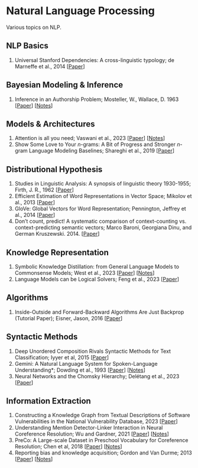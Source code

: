 # Natural Language Processing
Various topics on NLP.

## NLP Basics
1. Universal Stanford Dependencies: A cross-linguistic typology; de Marneffe et al., 2014 [[Paper](https://aclanthology.org/L14-1045/)] 

## Bayesian Modeling & Inference
1. Inference in an Authorship Problem; Mosteller, W., Wallace, D. 1963 [[Paper](https://www.jstor.org/stable/2283270)] [[Notes](https://github.com/weezymatt/papers/blob/main/2024/2283270.md)]
   
##  Models & Architectures 
1. Attention is all you need; Vaswani et al., 2023 [[Paper](https://arxiv.org/abs/1706.03762)] [[Notes](https://github.com/weezymatt/papers/blob/main/2023/1706.03762.md)]
2. Show Some Love to Your *n*-grams: A Bit of Progress and Stronger *n*-gram Language Modeling Baselines; Shareghi et al., 2019 [[Paper](https://aclanthology.org/N19-1417/)]

## Distributional Hypothesis
1. Studies in Linguistic Analysis: A synopsis of linguistic theory 1930-1955; Firth, J. R., 1962 [[Paper](https://cs.brown.edu/courses/csci2952d/readings/lecture1-firth.pdf)] 
2. Efficient Estimation of Word Representations in Vector Space; Mikolov et al., 2013 [[Paper](https://arxiv.org/abs/1301.3781)]
3. GloVe: Global Vectors for Word Representation; Pennington, Jeffrey et al., 2014 [[Paper](https://aclanthology.org/D14-1162/)]
4. Don’t count, predict! A systematic comparison of context-counting vs. context-predicting semantic vectors; Marco Baroni, Georgiana Dinu, and German Kruszewski. 2014. [[Paper](https://aclanthology.org/P14-1023/)]
   
## Knowledge Representation
1. Symbolic Knowledge Distillation: from General Language Models to Commonsense Models; West et al., 2023 [[Paper](https://aclanthology.org/2022.naacl-main.341/)] [[Notes](https://github.com/weezymatt/papers/blob/main/2024/2022.naacl-main.341.md)]
2. Language Models can be Logical Solvers; Feng et al., 2023 [[Paper](https://arxiv.org/abs/2311.06158)]
   
## Algorithms
1. Inside-Outside and Forward-Backward Algorithms Are Just Backprop (Tutorial Paper); Eisner, Jason, 2016 [[Paper](https://aclanthology.org/W16-5901/)]

## Syntactic Methods
1. Deep Unordered Composition Rivals Syntactic Methods for Text Classification; Iyyer et al, 2015 [[Paper](https://aclanthology.org/P15-1162/)]
2. Gemini: A Natural Language System for Spoken-Language Understanding*; Dowding et al., 1993 [[Paper](https://aclanthology.org/P93-1008/)] [[Notes](https://github.com/weezymatt/papers/blob/main/2024/H93-1008.md)]
3. Neural Networks and the Chomsky Hierarchy; Delétang et al., 2023  [[Paper](https://arxiv.org/abs/2207.02098)]

## Information Extraction
1. Constructing a Knowledge Graph from Textual Descriptions of Software Vulnerabilities in the National Vulnerability Database, 2023 [[Paper](https://arxiv.org/abs/2305.00382)]
2. Understanding Mention Detector-Linker Interaction in Neural Coreference Resolution; Wu and Gardner, 2021 [[Paper](https://aclanthology.org/2021.crac-1.16/)] [[Notes](https://github.com/weezymatt/papers/blob/main/2023/2021.crac-1.16.md)]
3. PreCo: A Large-scale Dataset in Preschool Vocabulary for Coreference Resolution; Chen et al, 2018 [[Paper](https://aclanthology.org/D18-1016/)] [[Notes](https://github.com/weezymatt/papers/blob/main/2023/D18-1016.md)]
4. Reporting bias and knowledge acquisition; Gordon and Van Durme; 2013 [[Paper](https://dl.acm.org/doi/10.1145/2509558.2509563)] [[Notes](https://github.com/weezymatt/papers/blob/main/Natural%20Language%20Processing/2509563.md)]
   
